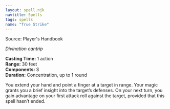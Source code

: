 ```yaml
---
layout: spell.njk
navtitle: Spells
tags: spells
name: "True Strike"
---
```

Source: Player's Handbook

_Divination cantrip_

**Casting Time:** 1 action  
**Range:** 30 feet  
**Components:** S  
**Duration:** Concentration, up to 1 round

You extend your hand and point a finger at a target in range. Your magic grants you a brief insight into the target’s defenses. On your next turn, you gain advantage on your first attack roll against the target, provided that this spell hasn’t ended.